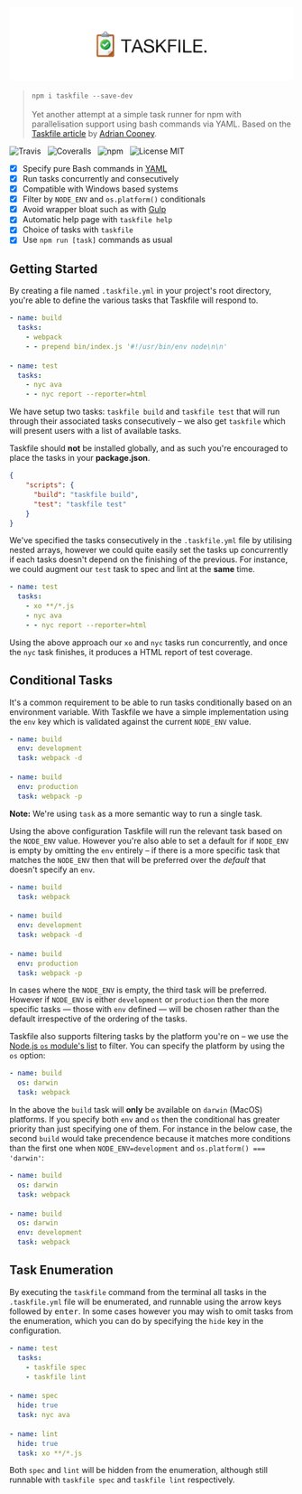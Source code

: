 ![Taskfile](media/logo.png)

> `npm i taskfile --save-dev`<br /><br />
> Yet another attempt at a simple task runner for npm with parallelisation support using bash commands via YAML. Based on the [Taskfile article](https://hackernoon.com/introducing-the-taskfile-5ddfe7ed83bd) by [Adrian Cooney](https://github.com/adriancooney).

![Travis](http://img.shields.io/travis/Wildhoney/Taskfile.svg?style=flat-square)
&nbsp;
![Coveralls](https://img.shields.io/coveralls/Wildhoney/Taskfile.svg?style=flat-square)
&nbsp;
![npm](http://img.shields.io/npm/v/taskfile.svg?style=flat-square)
&nbsp;
![License MIT](https://img.shields.io/badge/license-GPL3-lightgrey.svg?style=flat-square)

- [x] Specify pure Bash commands in [YAML](http://yaml.org/)
- [x] Run tasks concurrently and consecutively
- [x] Compatible with Windows based systems
- [x] Filter by `NODE_ENV` and `os.platform()` conditionals
- [x] Avoid wrapper bloat such as with [Gulp](http://gulpjs.com/)
- [x] Automatic help page with `taskfile help`
- [x] Choice of tasks with `taskfile`
- [x] Use `npm run [task]` commands as usual

## Getting Started

By creating a file named `.taskfile.yml` in your project's root directory, you're able to define the various tasks that Taskfile will respond to.

```yaml
- name: build
  tasks:
    - webpack
    - - prepend bin/index.js '#!/usr/bin/env node\n\n'

- name: test
  tasks:
    - nyc ava
    - - nyc report --reporter=html
```

We have setup two tasks: `taskfile build` and `taskfile test` that will run through their associated tasks consecutively &ndash; we also get `taskfile` which will present users with a list of available tasks.

Taskfile should **not** be installed globally, and as such you're encouraged to place the tasks in your **package.json**.

```json
{
    "scripts": {
      "build": "taskfile build",
      "test": "taskfile test"
    }
}
```

We've specified the tasks consecutively in the `.taskfile.yml` file by utilising nested arrays, however we could quite easily set the tasks up concurrently if each tasks doesn't depend on the finishing of the previous. For instance, we could augment our `test` task to spec and lint at the **same** time.

```yaml
- name: test
  tasks:
    - xo **/*.js
    - nyc ava
    - - nyc report --reporter=html
```

Using the above approach our `xo` and `nyc` tasks run concurrently, and once the `nyc` task finishes, it produces a HTML report of test coverage.

## Conditional Tasks

It's a common requirement to be able to run tasks conditionally based on an environment variable. With Taskfile we have a simple implementation using the `env` key which is validated against the current `NODE_ENV` value.

```yaml
- name: build
  env: development
  task: webpack -d
  
- name: build
  env: production
  task: webpack -p
```

**Note:** We're using `task` as a more semantic way to run a single task.

Using the above configuration Taskfile will run the relevant task based on the `NODE_ENV` value. However you're also able to set a default for if `NODE_ENV` is empty by omitting the `env` entirely &ndash; if there is a more specific task that matches the `NODE_ENV` then that will be preferred over the *default* that doesn't specify an `env`.

```yaml
- name: build
  task: webpack
  
- name: build
  env: development
  task: webpack -d
  
- name: build
  env: production
  task: webpack -p
```

In cases where the `NODE_ENV` is empty, the third task will be preferred. However if `NODE_ENV` is either `development` or `production` then the more specific tasks &mdash; those with `env` defined &mdash; will be chosen rather than the default irrespective of the ordering of the tasks.

Taskfile also supports filtering tasks by the platform you're on &ndash; we use the [Node.js `os` module's list](https://nodejs.org/api/os.html#os_os_platform) to filter. You can specify the platform by using the `os` option:

```yaml
- name: build
  os: darwin
  task: webpack
```

In the above the `build` task will **only** be available on `darwin` (MacOS) platforms. If you specify both `env` and `os` then the conditional has greater priority than just specifying one of them. For instance in the below case, the second `build` would take precendence because it matches more conditions than the first one when `NODE_ENV=development` and `os.platform() === 'darwin'`:

```yaml
- name: build
  os: darwin
  task: webpack

- name: build
  os: darwin
  env: development
  task: webpack
```

## Task Enumeration

By executing the `taskfile` command from the terminal all tasks in the `.taskfile.yml` file will be enumerated, and runnable using the arrow keys followed by <kbd>enter</kbd>. In some cases however you may wish to omit tasks from the enumeration, which you can do by specifying the `hide` key in the configuration.

```yaml
- name: test
  tasks:
    - taskfile spec
    - taskfile lint
  
- name: spec
  hide: true
  task: nyc ava
  
- name: lint
  hide: true
  task: xo **/*.js
```

Both `spec` and `lint` will be hidden from the enumeration, although still runnable with `taskfile spec` and `taskfile lint` respectively.
